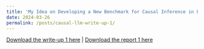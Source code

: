 ```yaml
---
title: 'My Idea on Developing a New Benchmark for Causal Inference in LLMs'
date: 2024-03-26
permalink: /posts/causal-llm-write-up-1/
---
```


<a href = "http://chengguo2000.github.io/files/Blog-Posts/Causal_LLM_Write_Up_1.pdf">Download the write-up 1 here</a>
|
<a href = "http://chengguo2000.github.io/files/Blog-Posts/Cheng_Report-1.pdf">Download the report 1 here</a>
